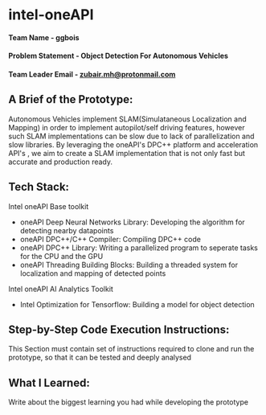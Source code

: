 # intel-oneAPI


#### Team Name - ggbois   
#### Problem Statement - Object Detection For Autonomous Vehicles
#### Team Leader Email - zubair.mh@protonmail.com

## A Brief of the Prototype:
Autonomous Vehicles implement SLAM(Simulataneous Localization and Mapping) in order to implement autopilot/self driving features, however such SLAM implementations can be slow due to lack of parallelization and slow libraries. By leveraging the oneAPI's DPC++ platform and acceleration API's , we aim to create a SLAM implementation that is not only fast but accurate and production ready.
  
## Tech Stack: 
   Intel oneAPI Base toolkit
- oneAPI Deep Neural Networks Library: Developing the algorithm for detecting nearby datapoints
- oneAPI DPC++/C++ Compiler: Compiling DPC++ code
- oneAPI DPC++ Library: Writing a parallelized program to seperate tasks for the CPU and the GPU
- oneAPI Threading Building Blocks: Building a threaded system for localization and mapping of detected points

Intel oneAPI AI Analytics Toolkit
- Intel Optimization for Tensorflow: Building a model for object detection
   
## Step-by-Step Code Execution Instructions:
  This Section must contain set of instructions required to clone and run the prototype, so that it can be tested and deeply analysed
  
## What I Learned:
   Write about the biggest learning you had while developing the prototype
